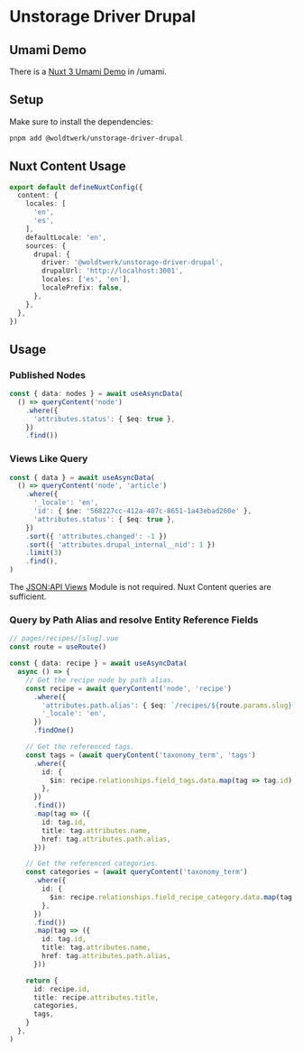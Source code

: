 # Unstorage Driver Drupal

## Umami Demo

There is a [Nuxt 3 Umami Demo](https://umami.unstorage-driver-drupal.github.woldtwerk.de/en/recipes/vegan-chocolate-and-nut-brownies) in /umami.

## Setup

Make sure to install the dependencies:

```bash
pnpm add @woldtwerk/unstorage-driver-drupal
```

## Nuxt Content Usage

```ts
export default defineNuxtConfig({
  content: {
    locales: [
      'en',
      'es',
    ],
    defaultLocale: 'en',
    sources: {
      drupal: {
        driver: '@woldtwerk/unstorage-driver-drupal',
        drupalUrl: 'http://localhost:3001',
        locales: ['es', 'en'],
        localePrefix: false,
      },
    },
  },
})
```

## Usage

### Published Nodes

```ts
const { data: nodes } = await useAsyncData(
  () => queryContent('node')
    .where({
      'attributes.status': { $eq: true },
    })
    .find())
```

### Views Like Query

```ts
const { data } = await useAsyncData(
  () => queryContent('node', 'article')
    .where({
      '_locale': 'en',
      'id': { $ne: '568227cc-412a-407c-8651-1a43ebad260e' },
      'attributes.status': { $eq: true },
    })
    .sort({ 'attributes.changed': -1 })
    .sort({ 'attributes.drupal_internal__nid': 1 })
    .limit(3)
    .find(),
)
```

The [JSON:API Views](https://www.drupal.org/project/jsonapi_views) Module is not required. Nuxt Content queries are sufficient.

### Query by Path Alias and resolve Entity Reference Fields

```ts
// pages/recipes/[slug].vue
const route = useRoute()

const { data: recipe } = await useAsyncData(
  async () => {
    // Get the recipe node by path alias.
    const recipe = await queryContent('node', 'recipe')
      .where({
        'attributes.path.alias': { $eq: `/recipes/${route.params.slug}` },
        '_locale': 'en',
      })
      .findOne()

    // Get the referenced tags.
    const tags = (await queryContent('taxonomy_term', 'tags')
      .where({
        id: {
          $in: recipe.relationships.field_tags.data.map(tag => tag.id),
        },
      })
      .find())
      .map(tag => ({
        id: tag.id,
        title: tag.attributes.name,
        href: tag.attributes.path.alias,
      }))

    // Get the referenced categories.
    const categories = (await queryContent('taxonomy_term')
      .where({
        id: {
          $in: recipe.relationships.field_recipe_category.data.map(tag => tag.id),
        },
      })
      .find())
      .map(tag => ({
        id: tag.id,
        title: tag.attributes.name,
        href: tag.attributes.path.alias,
      }))

    return {
      id: recipe.id,
      title: recipe.attributes.title,
      categories,
      tags,
    }
  },
)
```
